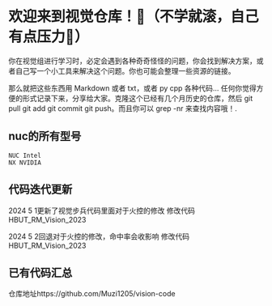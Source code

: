 # 欢迎来到视觉仓库！🤪（不学就滚，自己有点压力🥰）

   你在视觉组进行学习时，必定会遇到各种奇奇怪怪的问题，你会找到解决方案，或者自己写一个小工具来解决这个问题。你也可能会整理一些资源的链接。

   那么就把这些东西用 Markdown 或者 txt，或者 py cpp 各种代码… 任何你觉得方便的形式记录下来，分享给大家。克隆这个已经有几个月历史的仓库，然后 git pull git add git commit git push。而且你可以 grep -nr 来查找内容哦！.

## nuc的所有型号
    NUC Intel 
    NX NVIDIA

## 代码迭代更新

2024 5 1更新了视觉步兵代码里面对于火控的修改
修改代码 HBUT_RM_Vision_2023

2024 5 2回退对于火控的修改，命中率会收影响
修改代码 HBUT_RM_Vision_2023

## 已有代码汇总

仓库地址https://github.com/Muzi1205/vision-code
